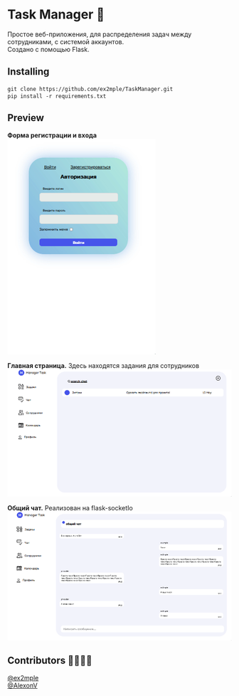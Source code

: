 # Task Manager 📝


Простое веб-приложения, для распределения задач между сотрудниками, с системой аккаунтов. </br>
Создано с помощью Flask.



## Installing ##

    git clone https://github.com/ex2mple/TaskManager.git
    pip install -r requirements.txt


## Preview ## 


**Форма регистрации и входа** <br>
![Вход](preview/login.gif "Форма входа")

**Главная страница.** Здесь находятся задания для сотрудников <br>
![Задания](preview/tasks.gif "Вкладка с заданиями")

**Общий чат.** Реализован на flask-socketIo <br>
![Чат на сайте](preview/chat.gif "Чат")

## Contributors 🫱🏽‍🫲🏾


[@ex2mple](https://github.com/ex2mple) <br>
[@AlexonV](https://github.com/AlexonV)






